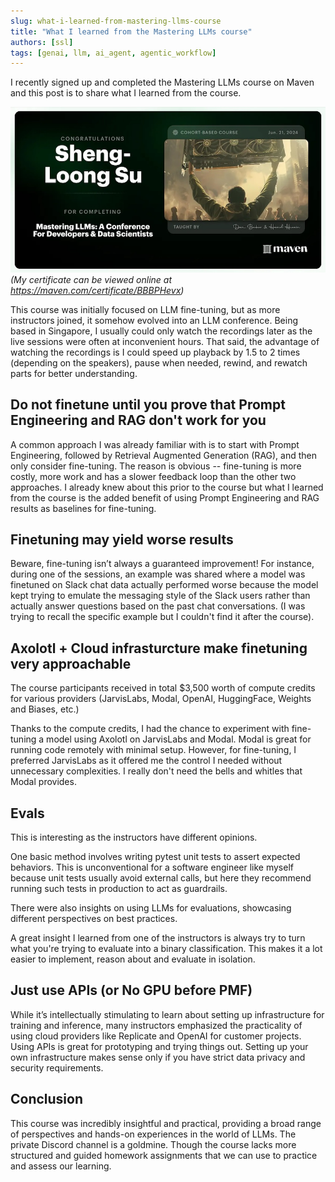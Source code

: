 ```yaml
---
slug: what-i-learned-from-mastering-llms-course
title: "What I learned from the Mastering LLMs course"
authors: [ssl]
tags: [genai, llm, ai_agent, agentic_workflow]
---
```


I recently signed up and completed the Mastering LLMs course on Maven and this post is to share what I learned from the course.

[![Mastering LLMs course certificate](./mastering-llms-certificate.jpg)](https://maven.com/certificate/BBBPHevx)
_(My certificate can be viewed online at https://maven.com/certificate/BBBPHevx)_

This course was initially focused on LLM fine-tuning, but as more instructors joined, it somehow evolved into an LLM conference.
Being based in Singapore, I usually could only watch the recordings later as the live sessions were often at inconvenient hours.
That said, the advantage of watching the recordings is I could speed up playback by 1.5 to 2 times (depending on the speakers),
pause when needed, rewind, and rewatch parts for better understanding.

## Do not finetune until you prove that Prompt Engineering and RAG don't work for you

A common approach I was already familiar with is to start with Prompt Engineering,
followed by Retrieval Augmented Generation (RAG),
and then only consider fine-tuning.
The reason is obvious -- fine-tuning is more costly, more work and has a slower feedback loop than the other two approaches.
I already knew about this prior to the course but what I learned from the course is the added benefit of
using Prompt Engineering and RAG results as baselines for fine-tuning.

## Finetuning may yield worse results

Beware, fine-tuning isn’t always a guaranteed improvement!
For instance, during one of the sessions,
an example was shared where a model was finetuned on Slack chat data actually performed worse
because the model kept trying to emulate the messaging style of the Slack users
rather than actually answer questions based on the past chat conversations.
(I was trying to recall the specific example but I couldn't find it after the course).

## Axolotl + Cloud infrasturcture make finetuning very approachable

The course participants received in total $3,500 worth of compute credits for various providers
(JarvisLabs, Modal, OpenAI, HuggingFace, Weights and Biases, etc.)

Thanks to the compute credits, I had the chance to experiment with fine-tuning a model using Axolotl on JarvisLabs and Modal.
Modal is great for running code remotely with minimal setup.
However, for fine-tuning, I preferred JarvisLabs as it offered me the control I needed without unnecessary complexities.
I really don't need the bells and whitles that Modal provides.

## Evals

This is interesting as the instructors have different opinions.

One basic method involves writing pytest unit tests to assert expected behaviors.
This is unconventional for a software engineer like myself because unit tests usually avoid external calls,
but here they recommend running such tests in production to act as guardrails.

There were also insights on using LLMs for evaluations, showcasing different perspectives on best practices.

A great insight I learned from one of the instructors is always try to turn what you're trying to evaluate into a binary classification.
This makes it a lot easier to implement, reason about and evaluate in isolation.

## Just use APIs (or No GPU before PMF)

While it’s intellectually stimulating to learn about setting up infrastructure for training and inference,
many instructors emphasized the practicality of using cloud providers like Replicate and OpenAI for customer projects.
Using APIs is great for prototyping and trying things out.
Setting up your own infrastructure makes sense only if you have strict data privacy and security requirements.

## Conclusion

This course was incredibly insightful and practical,
providing a broad range of perspectives and hands-on experiences in the world of LLMs.
The private Discord channel is a goldmine.
Though the course lacks more structured and guided homework assignments that we can use to practice and assess our learning.

